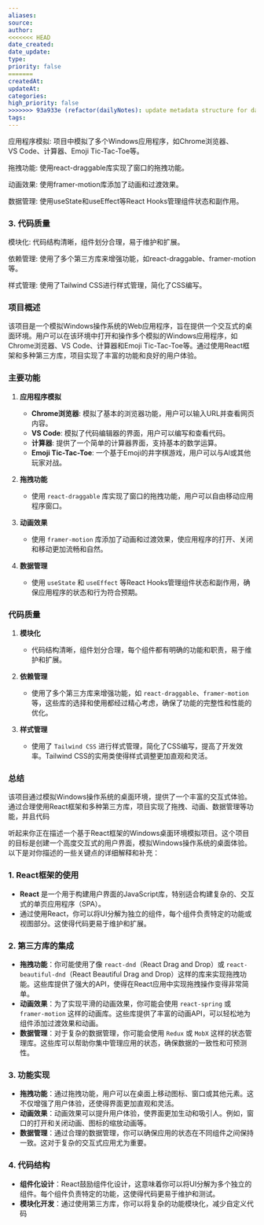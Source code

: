 ```yaml
---
aliases: 
source: 
author: 
<<<<<<< HEAD
date_created: 
date_update: 
type: 
priority: false
=======
createdAt: 
updateAt: 
categories: 
high_priority: false
>>>>>>> 93a933e (refactor(dailyNotes): update metadata structure for daily notes)
tags:
---
```

应用程序模拟: 项目中模拟了多个Windows应用程序，如Chrome浏览器、VS Code、计算器、Emoji Tic-Tac-Toe等。

拖拽功能: 使用react-draggable库实现了窗口的拖拽功能。

动画效果: 使用framer-motion库添加了动画和过渡效果。

数据管理: 使用useState和useEffect等React Hooks管理组件状态和副作用。

  

### 3. 代码质量

模块化: 代码结构清晰，组件划分合理，易于维护和扩展。

依赖管理: 使用了多个第三方库来增强功能，如react-draggable、framer-motion等。

样式管理: 使用了Tailwind CSS进行样式管理，简化了CSS编写。




### 项目概述

该项目是一个模拟Windows操作系统的Web应用程序，旨在提供一个交互式的桌面环境。用户可以在该环境中打开和操作多个模拟的Windows应用程序，如Chrome浏览器、VS Code、计算器和Emoji Tic-Tac-Toe等。通过使用React框架和多种第三方库，项目实现了丰富的功能和良好的用户体验。

### 主要功能

1. **应用程序模拟**
   - **Chrome浏览器**: 模拟了基本的浏览器功能，用户可以输入URL并查看网页内容。
   - **VS Code**: 模拟了代码编辑器的界面，用户可以编写和查看代码。
   - **计算器**: 提供了一个简单的计算器界面，支持基本的数学运算。
   - **Emoji Tic-Tac-Toe**: 一个基于Emoji的井字棋游戏，用户可以与AI或其他玩家对战。

2. **拖拽功能**
   - 使用 `react-draggable` 库实现了窗口的拖拽功能，用户可以自由移动应用程序窗口。

3. **动画效果**
   - 使用 `framer-motion` 库添加了动画和过渡效果，使应用程序的打开、关闭和移动更加流畅和自然。

4. **数据管理**
   - 使用 `useState` 和 `useEffect` 等React Hooks管理组件状态和副作用，确保应用程序的状态和行为符合预期。

### 代码质量

1. **模块化**
   - 代码结构清晰，组件划分合理，每个组件都有明确的功能和职责，易于维护和扩展。

2. **依赖管理**
   - 使用了多个第三方库来增强功能，如 `react-draggable`、`framer-motion` 等，这些库的选择和使用都经过精心考虑，确保了功能的完整性和性能的优化。

3. **样式管理**
   - 使用了 `Tailwind CSS` 进行样式管理，简化了CSS编写，提高了开发效率。Tailwind CSS的实用类使得样式调整更加直观和灵活。

### 总结

该项目通过模拟Windows操作系统的桌面环境，提供了一个丰富的交互式体验。通过合理使用React框架和多种第三方库，项目实现了拖拽、动画、数据管理等功能，并且代码

听起来你正在描述一个基于React框架的Windows桌面环境模拟项目。这个项目的目标是创建一个高度交互式的用户界面，模拟Windows操作系统的桌面体验。以下是对你描述的一些关键点的详细解释和补充：

### 1. **React框架的使用**
   - **React** 是一个用于构建用户界面的JavaScript库，特别适合构建复杂的、交互式的单页应用程序（SPA）。
   - 通过使用React，你可以将UI分解为独立的组件，每个组件负责特定的功能或视图部分。这使得代码更易于维护和扩展。

### 2. **第三方库的集成**
   - **拖拽功能**：你可能使用了像 `react-dnd`（React Drag and Drop）或 `react-beautiful-dnd`（React Beautiful Drag and Drop）这样的库来实现拖拽功能。这些库提供了强大的API，使得在React应用中实现拖拽操作变得非常简单。
   - **动画效果**：为了实现平滑的动画效果，你可能会使用 `react-spring` 或 `framer-motion` 这样的动画库。这些库提供了丰富的动画API，可以轻松地为组件添加过渡效果和动画。
   - **数据管理**：对于复杂的数据管理，你可能会使用 `Redux` 或 `MobX` 这样的状态管理库。这些库可以帮助你集中管理应用的状态，确保数据的一致性和可预测性。

### 3. **功能实现**
   - **拖拽功能**：通过拖拽功能，用户可以在桌面上移动图标、窗口或其他元素。这不仅增强了用户体验，还使得界面更加直观和灵活。
   - **动画效果**：动画效果可以提升用户体验，使界面更加生动和吸引人。例如，窗口的打开和关闭动画、图标的缩放动画等。
   - **数据管理**：通过合理的数据管理，你可以确保应用的状态在不同组件之间保持一致。这对于复杂的交互式应用尤为重要。

### 4. **代码结构**
   - **组件化设计**：React鼓励组件化设计，这意味着你可以将UI分解为多个独立的组件。每个组件负责特定的功能，这使得代码更易于维护和测试。
   - **模块化开发**：通过使用第三方库，你可以将复杂的功能模块化，减少自定义代码